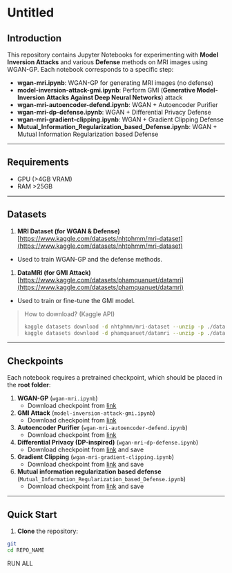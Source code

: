 # Untitled

## Introduction

This repository contains Jupyter Notebooks for experimenting with **Model Inversion Attacks** and various **Defense** methods on MRI images using WGAN-GP. Each notebook corresponds to a specific step:

- **wgan-mri.ipynb**: WGAN-GP for generating MRI images (no defense)
- **model-inversion-attack-gmi.ipynb**: Perform GMI (**Generative Model-Inversion Attacks Against Deep Neural Networks**) attack
- **wgan-mri-autoencoder-defend.ipynb**: WGAN + Autoencoder Purifier
- **wgan-mri-dp-defense.ipynb**: WGAN + Differential Privacy Defense
- **wgan-mri-gradient-clipping.ipynb**: WGAN + Gradient Clipping Defense
- **Mutual_Information_Regularization_based_Defense.ipynb**: WGAN + Mutual Information Regularization based Defense

---

## Requirements

- GPU (>4GB VRAM)
- RAM >25GB

---

## Datasets

1. **MRI Dataset (for WGAN & Defense)**[https://www.kaggle.com/datasets/nhtphmm/mri-dataset](https://www.kaggle.com/datasets/nhtphmm/mri-dataset)
- Used to train WGAN-GP and the defense methods.
1. **DataMRI (for GMI Attack)**[https://www.kaggle.com/datasets/phamquanuet/datamri](https://www.kaggle.com/datasets/phamquanuet/datamri)
- Used to train or fine-tune the GMI model.

> How to download? (Kaggle API)
> 
> 
> ```bash
> kaggle datasets download -d nhtphmm/mri-dataset --unzip -p ./data/mri-dataset
> kaggle datasets download -d phamquanuet/datamri --unzip -p ./data/datamri
> 
> ```
> 

---

## Checkpoints

Each notebook requires a pretrained checkpoint, which should be placed in the **root folder**:

1. **WGAN-GP** (`wgan-mri.ipynb`)
    - Download checkpoint from [link](https://www.kaggle.com/datasets/nhtphmm/wgan-gp-mri-e230)
2. **GMI Attack** (`model-inversion-attack-gmi.ipynb`)
    - Download checkpoint from [link](https://www.kaggle.com/code/vanthan04/model-inversion-attack-gmi/output?select=prior_amp_ep50.pth)
3. **Autoencoder Purifier** (`wgan-mri-autoencoder-defend.ipynb`)
    - Download checkpoint from [link](https://drive.google.com/file/d/1OwcuwwiGFEUCqHZ9n_pc16nzShkDw8VV/view?usp=sharing)
4. **Differential Privacy (DP-inspired)** (`wgan-mri-dp-defense.ipynb`)
    - Download checkpoint from [link](https://drive.google.com/file/d/11HyWiKMb8Gpjx7I4UiLj_mgTxZCGQfrW/view?usp=sharing) and save
5. **Gradient Clipping** (`wgan-mri-gradient-clipping.ipynb`)
    - Download checkpoint from [link](https://drive.google.com/file/d/1LCpsf649ku-GIm_Nugna_gJJeZREbVgt/view?usp=drive_link) and save
6. **Mutual information regularization based defense** (`Mutual_Information_Regularization_based_Defense.ipynb`)
    - Download checkpoint from [link](https://drive.google.com/file/d/1xsGY_zPAE4rqt3NMDJ5P_ShaGTNNvCmx/view) and save

---

## Quick Start

1. **Clone** the repository:

```bash
git 
cd REPO_NAME
```

RUN ALL